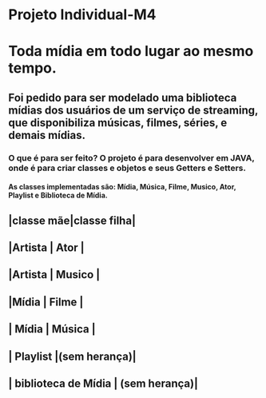 # Projeto Individual-M4 
# Toda mídia em todo lugar ao mesmo tempo.
## Foi pedido para ser modelado uma biblioteca mídias dos usuários de um serviço de streaming, que disponibiliza músicas, filmes, séries, e demais mídias.
### O que é para ser feito? O projeto é para desenvolver em JAVA, onde é para criar classes e objetos e seus Getters e Setters.
#### As classes implementadas são: Mídia, Música, Filme, Musico, Ator, Playlist e Biblioteca de Mídia.


|classe mãe|classe filha|
-------------------------
|Artista   |   Ator     |
------------------------
|Artista   |  Musico    |
------------------------
|Mídia     |   Filme    |
------------------------
| Mídia    | Música     |
------------------
| Playlist |(sem herança)|
------------------
| biblioteca de Mídia | (sem herança)|
--------------------------------------
